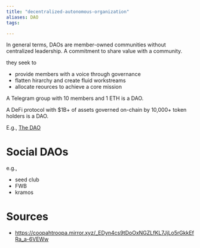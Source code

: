 ```yaml
---
title: "decentralized-autonomous-organization"
aliases: DAO
tags: 

---
```


In general terms, DAOs are member-owned communities without centralized leadership. A commitment to share value with a community.

they seek to 
- provide members with a voice through governance
- flatten hirarchy and create fluid workstreams
- allocate reources to achieve a core mission

A Telegram group with 10 members and 1 ETH is a DAO.

A DeFi protocol with $1B+ of assets governed on-chain by 10,000+ token holders is a DAO.

E.g., [The DAO](https://en.wikipedia.org/wiki/The_DAO_(organization))

# Social DAOs
e.g.,
- seed club
- FWB
- kramos

# Sources
- https://coopahtroopa.mirror.xyz/_EDyn4cs9tDoOxNGZLfKL7JjLo5rGkkEfRa_a-6VEWw